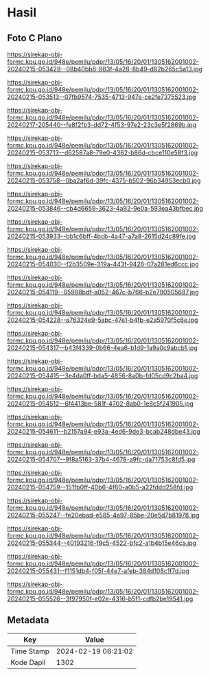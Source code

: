 # Hasil

## Foto C Plano

https://sirekap-obj-formc.kpu.go.id/948e/pemilu/pdpr/13/05/16/20/01/1305162001002-20240215-053428--08b40bb8-983f-4a28-8b49-d82b265c5a13.jpg

https://sirekap-obj-formc.kpu.go.id/948e/pemilu/pdpr/13/05/16/20/01/1305162001002-20240215-053513--07fb9574-7535-4713-947e-ce2fe7375523.jpg

https://sirekap-obj-formc.kpu.go.id/948e/pemilu/pdpr/13/05/16/20/01/1305162001002-20240217-205440--fe8f2fb3-dd72-4f53-97e2-23c3e5f2869b.jpg

https://sirekap-obj-formc.kpu.go.id/948e/pemilu/pdpr/13/05/16/20/01/1305162001002-20240215-053713--d62587a8-79e0-4362-b86d-cbce110e58f3.jpg

https://sirekap-obj-formc.kpu.go.id/948e/pemilu/pdpr/13/05/16/20/01/1305162001002-20240215-053758--0ba2af6d-39fc-4375-b502-96b34953ecb0.jpg

https://sirekap-obj-formc.kpu.go.id/948e/pemilu/pdpr/13/05/16/20/01/1305162001002-20240215-053846--cb4d6659-3623-4a92-9e0a-593ea43bfbec.jpg

https://sirekap-obj-formc.kpu.go.id/948e/pemilu/pdpr/13/05/16/20/01/1305162001002-20240215-053933--bb1c6bff-4bcb-4a47-a7a8-2615d24c89fe.jpg

https://sirekap-obj-formc.kpu.go.id/948e/pemilu/pdpr/13/05/16/20/01/1305162001002-20240215-054030--f2b3509e-319a-443f-9426-07a281ed6ccc.jpg

https://sirekap-obj-formc.kpu.go.id/948e/pemilu/pdpr/13/05/16/20/01/1305162001002-20240215-054119--05988bdf-a052-467c-b766-b2e790505687.jpg

https://sirekap-obj-formc.kpu.go.id/948e/pemilu/pdpr/13/05/16/20/01/1305162001002-20240215-054228--a76324e9-5abc-47e1-b4fb-e2a5970f5c6e.jpg

https://sirekap-obj-formc.kpu.go.id/948e/pemilu/pdpr/13/05/16/20/01/1305162001002-20240215-054317--b43f4339-0b66-4ea6-b1d9-1a9a0c9abcb1.jpg

https://sirekap-obj-formc.kpu.go.id/948e/pemilu/pdpr/13/05/16/20/01/1305162001002-20240215-054415--3e4da0ff-bda5-4856-8a0b-fd05cd9c2ba4.jpg

https://sirekap-obj-formc.kpu.go.id/948e/pemilu/pdpr/13/05/16/20/01/1305162001002-20240215-054512--6f4413be-581f-4702-8ab0-1e8c5f241905.jpg

https://sirekap-obj-formc.kpu.go.id/948e/pemilu/pdpr/13/05/16/20/01/1305162001002-20240215-054611--b2157a94-e93a-4ed6-9de3-bcab248dbe43.jpg

https://sirekap-obj-formc.kpu.go.id/948e/pemilu/pdpr/13/05/16/20/01/1305162001002-20240215-054707--9f8a5163-37b4-4678-a9fc-da71753c8fd5.jpg

https://sirekap-obj-formc.kpu.go.id/948e/pemilu/pdpr/13/05/16/20/01/1305162001002-20240215-054759--151fb0ff-40b6-4f60-a0b5-a22fddd258fd.jpg

https://sirekap-obj-formc.kpu.go.id/948e/pemilu/pdpr/13/05/16/20/01/1305162001002-20240215-055247--fe20ebad-e585-4a97-85be-20e5d7b81978.jpg

https://sirekap-obj-formc.kpu.go.id/948e/pemilu/pdpr/13/05/16/20/01/1305162001002-20240215-055344--40193216-f9c5-4522-bfc2-a1b4b15e46ca.jpg

https://sirekap-obj-formc.kpu.go.id/948e/pemilu/pdpr/13/05/16/20/01/1305162001002-20240215-055431--f1151db4-f05f-44e7-afeb-384d108c1f7d.jpg

https://sirekap-obj-formc.kpu.go.id/948e/pemilu/pdpr/13/05/16/20/01/1305162001002-20240215-055526--3f97950f-e02e-4316-b5f1-cdfb2be19541.jpg


## Metadata

| Key        | Value               |
| ---------- | ------------------- |
| Time Stamp | 2024-02-19 06:21:02 |
| Kode Dapil | 1302                |



